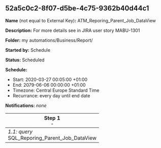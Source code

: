 ## 52a5c0c2-8f07-d5be-4c75-9362b40d44c1

**Name** (not equal to External Key)**:** ATM_Reporing_Parent_Job_DataView

**Description:** For more details see in JIRA user story MABU-1301

**Folder:** my automations/Business/Report/

**Started by:** Schedule

**Status:** Scheduled

**Schedule:**

* Start: 2020-03-27 00:05:00 +01:00
* End: 2079-06-06 00:00:00 +01:00
* Timezone: Central Europe Standard Time
* Recurrance: every day until end date

**Notifications:** _none_


| Step 1<br>_<small>-</small>_ |
| --- |
| _1.1: query_<br>SQL_Reporing_Parent_Job_DataView |
